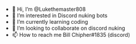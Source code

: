 - 👋 Hi, I’m @Lukethemaster808
- 👀 I’m interested in Discord nuking bots
- 🌱 I’m currently learning coding
- 💞️ I’m looking to collaborate on discord nuking
- 📫 How to reach me Bill Chipher#1835 (discord)

